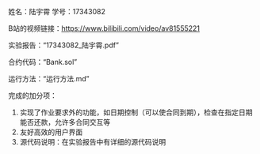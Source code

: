 姓名：陆宇霄
学号：17343082

B站的视频链接：https://www.bilibili.com/video/av81555221

实验报告：“17343082_陆宇霄.pdf”

合约代码：“Bank.sol”

运行方法：“运行方法.md”

完成的加分项：
 1. 实现了作业要求外的功能，如日期控制（可以使合同到期），检查在指定日期能否还款，允许多合同交互等
 2. 友好高效的用户界面
 3. 源代码说明：在实验报告中有详细的源代码说明
